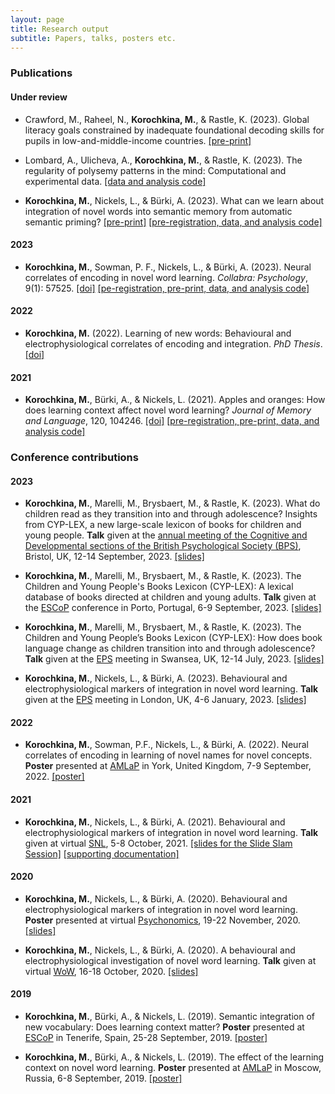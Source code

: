 ```yaml
---
layout: page
title: Research output
subtitle: Papers, talks, posters etc.
---
```


### Publications

#### Under review

* Crawford, M., Raheel, N., **Korochkina, M.**, & Rastle, K. (2023). Global literacy goals constrained by inadequate foundational decoding skills for pupils in low-and-middle-income countries. [[pre-print]](https://psyarxiv.com/2qxm9/) 

* Lombard, A., Ulicheva, A., **Korochkina, M.**, & Rastle, K. (2023). The regularity of polysemy patterns in the mind: Computational and experimental data. [[data and analysis code]](https://osf.io/uhy75/)

* **Korochkina, M.**, Nickels, L., & Bürki, A. (2023). What can we learn about integration of novel words into semantic memory from automatic semantic priming? [[pre-print]](https://psyarxiv.com/vup25/) [[pre-registration, data, and analysis code]](https://osf.io/ycukn/)

#### 2023

* **Korochkina, M.**, Sowman, P. F., Nickels, L., & Bürki, A. (2023). Neural correlates of encoding in novel word learning. *Collabra: Psychology*, 9(1): 57525. [[doi]](https://doi.org/10.1525/collabra.57525) [[pe-registration, pre-print, data, and analysis code]](https://osf.io/mg4kr/)

#### 2022

* **Korochkina, M.** (2022). Learning of new words: Behavioural and electrophysiological correlates of encoding and integration. *PhD Thesis*. [[doi]](https://doi.org/10.25949/23707128.v1)

#### 2021

* **Korochkina, M.**, Bürki, A., & Nickels, L. (2021). Apples and oranges: How does learning context affect novel word learning? *Journal of Memory and Language*, 120, 104246. [[doi]](https://doi.org/10.1016/j.jml.2021.104246) [[pre-registration, pre-print, data, and analysis code]](https://osf.io/g7ftz/)

### Conference contributions

#### 2023

* **Korochkina, M.**, Marelli, M., Brysbaert, M., & Rastle, K. (2023). What do children read as they transition into and through adolescence? Insights from CYP-LEX, a new large-scale
lexicon of books for children and young people. **Talk** given at the [annual meeting of the Cognitive and Developmental sections of the British Psychological Society (BPS)](https://cogdev2023.org.uk/), Bristol, UK, 12-14 September, 2023. [[slides]](/talks/bps2023_slides.pdf)

* **Korochkina, M.**, Marelli, M., Brysbaert, M., & Rastle, K. (2023). The Children and Young People's Books Lexicon
(CYP-LEX): A lexical database of books directed at children and young adults. **Talk** given at the [ESCoP](https://escop2023.org/) conference in Porto, Portugal, 6-9 September, 2023. [[slides]](/talks/Korochkina_et_al_ESCoP2023.pdf)

* **Korochkina, M.**, Marelli, M., Brysbaert, M., & Rastle, K. (2023). The Children and Young People’s Books Lexicon (CYP-LEX): How does book language change as children transition into and through adolescence? **Talk** given at the [EPS](https://eps.ac.uk/) meeting in Swansea, UK, 12-14 July, 2023. [[slides]](/talks/slides_eps_july2023.pdf)

* **Korochkina, M.**, Nickels, L., & Bürki, A. (2023). Behavioural and electrophysiological markers of integration in novel word learning. **Talk** given at the [EPS](https://eps.ac.uk/) meeting in London, UK, 4-6 January, 2023. [[slides]](/talks/EPS23_talk.pdf)

#### 2022

* **Korochkina, M.**, Sowman, P.F., Nickels, L., & Bürki, A. (2022). Neural correlates of encoding in learning of novel names for novel concepts. **Poster** presented at [AMLaP](https://amlap2022.york.ac.uk/) in York, United Kingdom, 7-9 September, 2022. [[poster]](/posters/korochkina_et_al_amlap2022_poster.pdf)

#### 2021

* **Korochkina, M.**, Nickels, L., & Bürki, A. (2021). Behavioural and electrophysiological markers of integration in novel word learning. **Talk** given at virtual [SNL](https://2021.neurolang.org/), 5-8 October, 2021. [[slides for the Slide Slam Session]](/posters/SNL2021_E4_Korochkina.pdf) [[supporting documentation]](/posters/SNL2021_E4_KorochkinaNickelsB%C3%BCrki_supporting_documentation.pdf)

#### 2020

* **Korochkina, M.**, Nickels, L., & Bürki, A. (2020). Behavioural and electrophysiological markers of integration in novel word learning. **Poster** presented at virtual [Psychonomics](https://www.psychonomic.org/general/custom.asp?page=2020annualmeeting), 19-22 November, 2020. [[slides]](/posters/Psynom20_Korochkina_Nickels_Buerki_ID_2235.pdf)

* **Korochkina, M.**, Nickels, L., & Bürki, A. (2020). A behavioural and electrophysiological investigation of novel word learning. **Talk** given at virtual [WoW](http://wordsintheworld.ca/wow-conference-2020/), 16-18 October, 2020. [[slides]](/talks/wow2020_talk22_korochkina_nickels_buerki.pdf) 

#### 2019

* **Korochkina, M.**, Bürki, A., & Nickels, L. (2019). Semantic integration of new vocabulary: Does learning context matter? **Poster** presented at [ESCoP](https://escop2019.webs.ull.es/) in Tenerife, Spain, 25-28 September, 2019. [[poster]](/posters/poster_escop2019_mkorochkina.pdf) 

* **Korochkina, M.**, Bürki, A., & Nickels, L. (2019). The effect of the learning context on novel word learning. **Poster** presented at [AMLaP](https://neuro.hse.ru/amlap2019/) in Moscow, Russia, 6-8 September, 2019. [[poster]](/posters/poster_amlap2019_mkorochkina.pdf)
